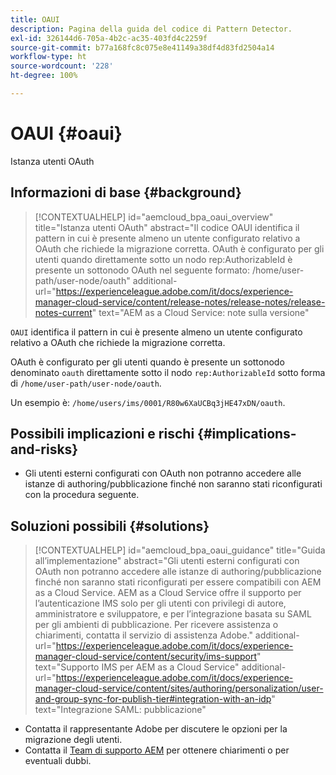 ```yaml
---
title: OAUI
description: Pagina della guida del codice di Pattern Detector.
exl-id: 326144d6-705a-4b2c-ac35-403fd4c2259f
source-git-commit: b77a168fc8c075e8e41149a38df4d83fd2504a14
workflow-type: ht
source-wordcount: '228'
ht-degree: 100%

---
```


# OAUI {#oaui}

Istanza utenti OAuth

## Informazioni di base {#background}

>[!CONTEXTUALHELP]
>id="aemcloud_bpa_oaui_overview"
>title="Istanza utenti OAuth"
>abstract="Il codice OAUI identifica il pattern in cui è presente almeno un utente configurato relativo a OAuth che richiede la migrazione corretta. OAuth è configurato per gli utenti quando direttamente sotto un nodo rep:AuthorizableId è presente un sottonodo OAuth nel seguente formato: /home/user-path/user-node/oauth"
>additional-url="https://experienceleague.adobe.com/it/docs/experience-manager-cloud-service/content/release-notes/release-notes/release-notes-current" text="AEM as a Cloud Service: note sulla versione"

`OAUI` identifica il pattern in cui è presente almeno un utente configurato relativo a OAuth che richiede la migrazione corretta.

OAuth è configurato per gli utenti quando è presente un sottonodo denominato `oauth` direttamente sotto il nodo `rep:AuthorizableId` sotto forma di `/home/user-path/user-node/oauth`.

Un esempio è: `/home/users/ims/0001/R80w6XaUCBq3jHE47xDN/oauth`.

## Possibili implicazioni e rischi {#implications-and-risks}

* Gli utenti esterni configurati con OAuth non potranno accedere alle istanze di authoring/pubblicazione finché non saranno stati riconfigurati con la procedura seguente.

## Soluzioni possibili {#solutions}

>[!CONTEXTUALHELP]
>id="aemcloud_bpa_oaui_guidance"
>title="Guida all’implementazione"
>abstract="Gli utenti esterni configurati con OAuth non potranno accedere alle istanze di authoring/pubblicazione finché non saranno stati riconfigurati per essere compatibili con AEM as a Cloud Service. AEM as a Cloud Service offre il supporto per l’autenticazione IMS solo per gli utenti con privilegi di autore, amministratore e sviluppatore, e per l’integrazione basata su SAML per gli ambienti di pubblicazione. Per ricevere assistenza o chiarimenti, contatta il servizio di assistenza Adobe."
>additional-url="https://experienceleague.adobe.com/it/docs/experience-manager-cloud-service/content/security/ims-support" text="Supporto IMS per AEM as a Cloud Service"
>additional-url="https://experienceleague.adobe.com/it/docs/experience-manager-cloud-service/content/sites/authoring/personalization/user-and-group-sync-for-publish-tier#integration-with-an-idp" text="Integrazione SAML: pubblicazione"

* Contatta il rappresentante Adobe per discutere le opzioni per la migrazione degli utenti.
* Contatta il [Team di supporto AEM](https://helpx.adobe.com/it/enterprise/using/support-for-experience-cloud.html) per ottenere chiarimenti o per eventuali dubbi.
